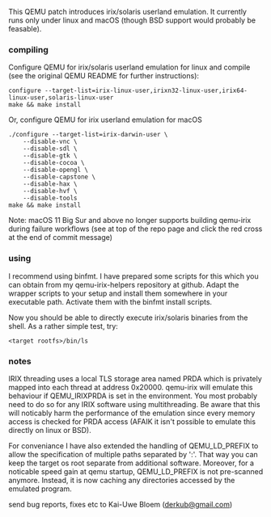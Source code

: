 This QEMU patch introduces irix/solaris userland emulation. It currently runs
only under linux and macOS (though BSD support would probably be feasable).

### compiling

Configure QEMU for irix/solaris userland emulation for linux and compile (see the original
QEMU README for further instructions):

```
configure --target-list=irix-linux-user,irixn32-linux-user,irix64-linux-user,solaris-linux-user
make && make install
```

Or, configure QEMU for irix userland emulation for macOS

```
./configure --target-list=irix-darwin-user \
    --disable-vnc \
    --disable-sdl \
    --disable-gtk \
    --disable-cocoa \
    --disable-opengl \
    --disable-capstone \
    --disable-hax \
    --disable-hvf \
    --disable-tools
make && make install
```

Note: macOS 11 Big Sur and above no longer supports building qemu-irix during failure workflows
(see at top of the repo page and click the red cross at the end of commit message)

### using

I recommend using binfmt. I have prepared some scripts for this which you can
obtain from my qemu-irix-helpers repository at github. Adapt the wrapper scripts
to your setup and install them somewhere in your executable path. Activate them
with the binfmt install scripts.

Now you should be able to directly execute irix/solaris binaries from the shell.
As a rather simple test, try:

```
<target rootfs>/bin/ls
```

### notes

IRIX threading uses a local TLS storage area named PRDA which is privately mapped
into each thread at address 0x20000. qemu-irix will emulate this behaviour if
QEMU_IRIXPRDA is set in the environment. You most probably need to do so for any
IRIX software using multithreading. Be aware that this will noticably harm the
performance of the emulation since every memory access is checked for PRDA access
(AFAIK it isn't possible to emulate this directly on linux or BSD).

For conveniance I have also extended the handling of QEMU_LD_PREFIX to allow
the specification of multiple paths separated by ':'. That way you can keep the
target os root separate from additional software. Moreover, for a noticable
speed gain at qemu startup, QEMU_LD_PREFIX is not pre-scanned anymore. Instead,
it is now caching any directories accessed by the emulated program.

send bug reports, fixes etc to Kai-Uwe Bloem  (<derkub@gmail.com>)
